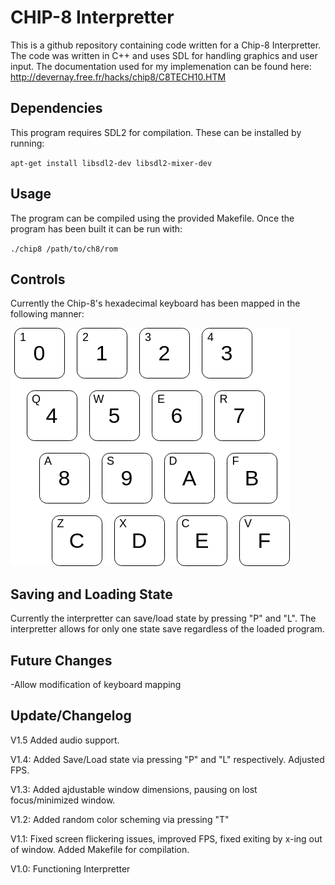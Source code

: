 # CHIP-8 Interpretter

This is a github repository containing code written for a Chip-8 Interpretter.  The code was written in C++ and uses SDL for handling graphics and user input.  The documentation used for my implemenation can be found here: http://devernay.free.fr/hacks/chip8/C8TECH10.HTM

## Dependencies
This program requires SDL2 for compilation.  These can be installed by running:

`apt-get install libsdl2-dev libsdl2-mixer-dev`

## Usage
The program can be compiled using the provided Makefile.  Once the program has been built it can be run with:

`./chip8 /path/to/ch8/rom`

## Controls
Currently the Chip-8's hexadecimal keyboard has been mapped in the following manner:

![Chip-8 Keyboard Mapping](keyboard_mapping.png "Keyboard Mapping")

## Saving and Loading State
Currently the interpretter can save/load state by pressing "P" and "L".  The interpretter allows for only one state save regardless of the loaded program.

## Future Changes
-Allow modification of keyboard mapping

## Update/Changelog
V1.5 Added audio support.

V1.4: Added Save/Load state via pressing "P" and "L" respectively.  Adjusted FPS.

V1.3: Added ajdustable window dimensions, pausing on lost focus/minimized window.

V1.2: Added random color scheming via pressing "T"

V1.1: Fixed screen flickering issues, improved FPS, fixed exiting by x-ing out of window.  Added Makefile for compilation.

V1.0: Functioning Interpretter